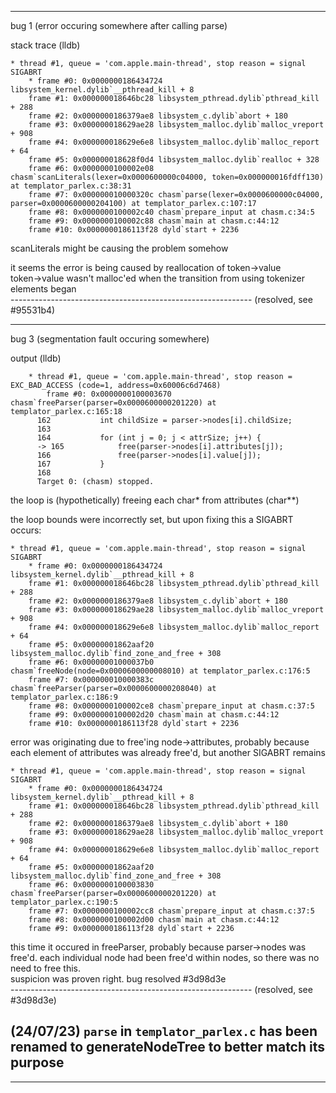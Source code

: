 ------------------------------------------------------------  
bug 1 (error occuring somewhere after calling parse)

stack trace (lldb)
```
* thread #1, queue = 'com.apple.main-thread', stop reason = signal SIGABRT  
    * frame #0: 0x0000000186434724 libsystem_kernel.dylib`__pthread_kill + 8  
    frame #1: 0x000000018646bc28 libsystem_pthread.dylib`pthread_kill + 288  
    frame #2: 0x0000000186379ae8 libsystem_c.dylib`abort + 180  
    frame #3: 0x000000018629ae28 libsystem_malloc.dylib`malloc_vreport + 908  
    frame #4: 0x000000018629e6e8 libsystem_malloc.dylib`malloc_report + 64  
    frame #5: 0x000000018628f0d4 libsystem_malloc.dylib`realloc + 328  
    frame #6: 0x0000000100002e08 chasm`scanLiterals(lexer=0x0000600000c04000, token=0x000000016fdff130) at templator_parlex.c:38:31  
    frame #7: 0x000000010000320c chasm`parse(lexer=0x0000600000c04000, parser=0x0000600000204100) at templator_parlex.c:107:17  
    frame #8: 0x0000000100002c40 chasm`prepare_input at chasm.c:34:5  
    frame #9: 0x0000000100002c88 chasm`main at chasm.c:44:12  
    frame #10: 0x0000000186113f28 dyld`start + 2236
```

scanLiterals might be causing the problem somehow

it seems the error is being caused by reallocation of token->value  
token->value wasn't malloc'ed when the transition from using tokenizer elements began  
------------------------------------------------------------ (resolved, see #95531b4)  

------------------------------------------------------------  
bug 3 (segmentation fault occuring somewhere)

output (lldb)
```
    * thread #1, queue = 'com.apple.main-thread', stop reason = EXC_BAD_ACCESS (code=1, address=0x60006c6d7468)  
        frame #0: 0x0000000100003670 chasm`freeParser(parser=0x0000600000201220) at templator_parlex.c:165:18  
      162 	        int childSize = parser->nodes[i].childSize;  
      163
      164 	        for (int j = 0; j < attrSize; j++) {
      -> 165 	        free(parser->nodes[i].attributes[j]);  
      166 	            free(parser->nodes[i].value[j]);
      167 	        }
      168
      Target 0: (chasm) stopped.
````
the loop is (hypothetically) freeing each char* from attributes (char**)  

the loop bounds were incorrectly set, but upon fixing this a SIGABRT occurs:  
```
* thread #1, queue = 'com.apple.main-thread', stop reason = signal SIGABRT  
    * frame #0: 0x0000000186434724 libsystem_kernel.dylib`__pthread_kill + 8  
    frame #1: 0x000000018646bc28 libsystem_pthread.dylib`pthread_kill + 288  
    frame #2: 0x0000000186379ae8 libsystem_c.dylib`abort + 180  
    frame #3: 0x000000018629ae28 libsystem_malloc.dylib`malloc_vreport + 908  
    frame #4: 0x000000018629e6e8 libsystem_malloc.dylib`malloc_report + 64  
    frame #5: 0x00000001862aaf20 libsystem_malloc.dylib`find_zone_and_free + 308  
    frame #6: 0x00000001000037b0 chasm`freeNode(node=0x0000600000008010) at templator_parlex.c:176:5  
    frame #7: 0x000000010000383c chasm`freeParser(parser=0x0000600000208040) at templator_parlex.c:186:9  
    frame #8: 0x0000000100002ce8 chasm`prepare_input at chasm.c:37:5  
    frame #9: 0x0000000100002d20 chasm`main at chasm.c:44:12  
    frame #10: 0x0000000186113f28 dyld`start + 2236
```
error was originating due to free'ing node->attributes, probably because each element of attributes was already free'd, but another SIGABRT remains  
```
* thread #1, queue = 'com.apple.main-thread', stop reason = signal SIGABRT  
    * frame #0: 0x0000000186434724 libsystem_kernel.dylib`__pthread_kill + 8  
    frame #1: 0x000000018646bc28 libsystem_pthread.dylib`pthread_kill + 288  
    frame #2: 0x0000000186379ae8 libsystem_c.dylib`abort + 180  
    frame #3: 0x000000018629ae28 libsystem_malloc.dylib`malloc_vreport + 908  
    frame #4: 0x000000018629e6e8 libsystem_malloc.dylib`malloc_report + 64  
    frame #5: 0x00000001862aaf20 libsystem_malloc.dylib`find_zone_and_free + 308  
    frame #6: 0x0000000100003830 chasm`freeParser(parser=0x0000600000201220) at templator_parlex.c:190:5  
    frame #7: 0x0000000100002cc8 chasm`prepare_input at chasm.c:37:5  
    frame #8: 0x0000000100002d00 chasm`main at chasm.c:44:12  
    frame #9: 0x0000000186113f28 dyld`start + 2236
```
this time it occured in freeParser, probably because parser->nodes was free'd. each individual node had been free'd within nodes, so there was no need to free this.  
suspicion was proven right. bug resolved #3d98d3e  
------------------------------------------------------------ (resolved, see #3d98d3e)  
## (24/07/23) `parse` in `templator_parlex.c` has been renamed to generateNodeTree to better match its purpose  
------------------------------------------------------------